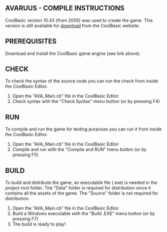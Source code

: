 AVARUUS - COMPILE INSTRUCTIONS
----------------------------------------------------------------

CoolBasic version 10.43 (from 2005) was used to create the
game. This version is still available for
[download](https://www.coolbasic.com) from the CoolBasic
website.

PREREQUISITES
----------------------------------------------------------------

Download and install the CoolBasic game engine (see link
above).

CHECK
----------------------------------------------------------------

To check the syntax of the source code you can run the check from inside the CoolBasic Editor.

1. Open the "AVA_Main.cb" file in the CoolBasic Editor
2. Check syntax with the "Check Syntax" menu button (or by
pressing F4)

RUN
----------------------------------------------------------------

To compile and run the game for testing purposes you can run it
from inside the CoolBasic Editor.

1. Open the "AVA_Main.cb" file in the CoolBasic Editor
2. Compile and run with the "Compile and RUN" menu button (or by
pressing F5)

BUILD
----------------------------------------------------------------

To build and distribute the game, an executable file (.exe) is
needed in the project root folder. The "Data" folder is required
for distribution since it contains all the assets of the game.
The "Source" folder is not required for distribution.

1. Open the "AVA_Main.cb" file in the CoolBasic Editor
2. Build a Windows executable with the "Build .EXE" menu button
(or by pressing F7)
3. The build is ready to play!
